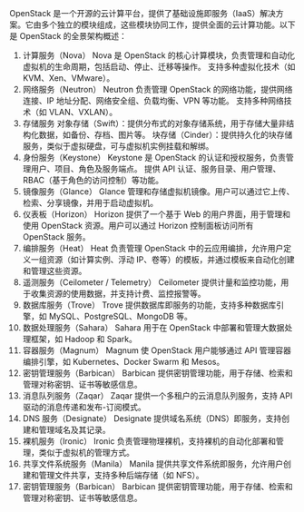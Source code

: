 OpenStack 是一个开源的云计算平台，提供了基础设施即服务（IaaS）解决方案。它由多个独立的模块组成，这些模块协同工作，提供全面的云计算功能。以下是 OpenStack 的全景架构概述：

1. 计算服务（Nova）
Nova 是 OpenStack 的核心计算模块，负责管理和自动化虚拟机的生命周期，包括启动、停止、迁移等操作。
支持多种虚拟化技术（如 KVM、Xen、VMware）。
2. 网络服务（Neutron）
Neutron 负责管理 OpenStack 的网络功能，提供网络连接、IP 地址分配、网络安全组、负载均衡、VPN 等功能。
支持多种网络技术（如 VLAN、VXLAN）。
3. 存储服务
对象存储（Swift）：提供分布式的对象存储系统，用于存储大量非结构化数据，如备份、存档、图片等。
块存储（Cinder）：提供持久化的块存储服务，类似于虚拟硬盘，可与虚拟机实例挂载和解绑。
4. 身份服务（Keystone）
Keystone 是 OpenStack 的认证和授权服务，负责管理用户、项目、角色及服务端点。
提供 API 认证、服务目录、用户管理、RBAC（基于角色的访问控制）等功能。
5. 镜像服务（Glance）
Glance 管理和存储虚拟机镜像。用户可以通过它上传、检索、分享镜像，并用于启动虚拟机。
6. 仪表板（Horizon）
Horizon 提供了一个基于 Web 的用户界面，用于管理和使用 OpenStack 资源。用户可以通过 Horizon 控制面板访问所有 OpenStack 服务。
7. 编排服务（Heat）
Heat 负责管理 OpenStack 中的云应用编排，允许用户定义一组资源（如计算实例、浮动 IP、卷等）的模板，并通过模板来自动化创建和管理这些资源。
8. 遥测服务（Ceilometer / Telemetry）
Ceilometer 提供计量和监控功能，用于收集资源的使用数据，并支持计费、监控报警等。
9. 数据库服务（Trove）
Trove 提供数据库即服务的功能，支持多种数据库引擎，如 MySQL、PostgreSQL、MongoDB 等。
10. 数据处理服务（Sahara）
Sahara 用于在 OpenStack 中部署和管理大数据处理框架，如 Hadoop 和 Spark。
11. 容器服务（Magnum）
Magnum 使 OpenStack 用户能够通过 API 管理容器编排引擎，如 Kubernetes、Docker Swarm 和 Mesos。
12. 密钥管理服务（Barbican）
Barbican 提供密钥管理功能，用于存储、检索和管理对称密钥、证书等敏感信息。
13. 消息队列服务（Zaqar）
Zaqar 提供一个多租户的云消息队列服务，支持 API 驱动的消息传递和发布-订阅模式。
14. DNS 服务（Designate）
Designate 提供域名系统（DNS）即服务，支持创建和管理域名及其记录。
15. 裸机服务（Ironic）
Ironic 负责管理物理裸机，支持裸机的自动化部署和管理，类似于虚拟机的管理方式。
16. 共享文件系统服务（Manila）
Manila 提供共享文件系统即服务，允许用户创建和管理文件共享，支持多种后端存储（如 NFS）。
17. 密钥管理服务（Barbican）
Barbican 提供密钥管理功能，用于存储、检索和管理对称密钥、证书等敏感信息。
